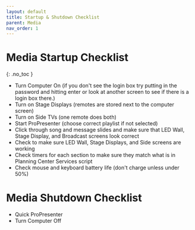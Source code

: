 ```yaml
---
layout: default
title: Startup & Shutdown Checklist
parent: Media
nav_order: 1
---
```


# Media Startup Checklist
{: .no_toc }
- Turn Computer On (if you don't see the login box try putting in the password and hitting enter or look at another screen to see if there is a login box there.)
- Turn on Stage Displays (remotes are stored next to the computer screen)
- Turn on Side TVs (one remote does both)
- Start ProPresenter (choose correct playlist if not selected)
- Click through song and message slides and make sure that LED Wall, Stage Display, and Broadcast screens look correct
- Check to make sure LED Wall, Stage Displays, and Side screens are working
- Check timers for each section to make sure they match what is in Planning Center Services script
- Check mouse and keyboard battery life (don't charge unless under 50%)

# Media Shutdown Checklist
- Quick ProPresenter
- Turn Computer Off
